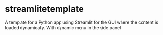 # streamlitetemplate
A template for a Python app using Streamlit for the GUI where the content is loaded dynamically. With dynamic menu in the side panel
